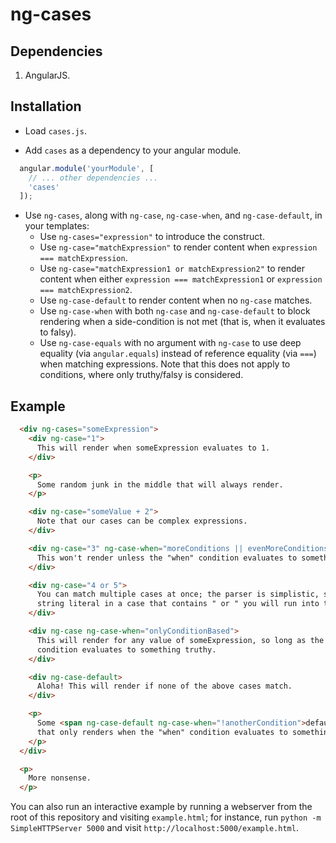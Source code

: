 # ng-cases


## Dependencies

1. AngularJS.

## Installation

* Load `cases.js`.

* Add `cases` as a dependency to your angular module.

```javascript
  angular.module('yourModule', [
    // ... other dependencies ...
    'cases'
  ]);
```

* Use `ng-cases`, along with `ng-case`, `ng-case-when`, and `ng-case-default`, in your templates:
  - Use `ng-cases="expression"` to introduce the construct.
  - Use `ng-case="matchExpression"` to render content when `expression === matchExpression`.
  - Use `ng-case="matchExpression1 or matchExpression2"` to render content when either
    `expression === matchExpression1` or `expression === matchExpression2`.
  - Use `ng-case-default` to render content when no `ng-case` matches.
  - Use `ng-case-when` with both `ng-case` and `ng-case-default` to block rendering when a
    side-condition is not met (that is, when it evaluates to falsy).
  - Use `ng-case-equals` with no argument with `ng-case` to use deep equality (via `angular.equals`)
    instead of reference equality (via `===`) when matching expressions. Note that this does
    not apply to conditions, where only truthy/falsy is considered.

## Example

```html
  <div ng-cases="someExpression">
    <div ng-case="1">
      This will render when someExpression evaluates to 1.
    </div>

    <p>
      Some random junk in the middle that will always render.
    </p>

    <div ng-case="someValue + 2">
      Note that our cases can be complex expressions.
    </div>

    <div ng-case="3" ng-case-when="moreConditions || evenMoreConditions">
      This won't render unless the "when" condition evaluates to something truthy.
    </div>

    <div ng-case="4 or 5">
      You can match multiple cases at once; the parser is simplistic, so if you have a
      string literal in a case that contains " or " you will run into trouble.
    </div>

    <div ng-case ng-case-when="onlyConditionBased">
      This will render for any value of someExpression, so long as the
      condition evaluates to something truthy.
    </div>

    <div ng-case-default>
      Aloha! This will render if none of the above cases match.
    </div>

    <p>
      Some <span ng-case-default ng-case-when="!anotherCondition">default</span> text
      that only renders when the "when" condition evaluates to something truthy.
    </p>
  </div>

  <p>
    More nonsense.
  </p>
```

You can also run an interactive example by running a webserver from the root of this repository
and visiting `example.html`; for instance, run `python -m SimpleHTTPServer 5000` and visit
`http://localhost:5000/example.html`.
